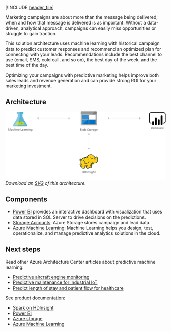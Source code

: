 [!INCLUDE [header_file](../../../includes/sol-idea-header.md)]

Marketing campaigns are about more than the message being delivered; when and how that message is delivered is as important. Without a data-driven, analytical approach, campaigns can easily miss opportunities or struggle to gain traction.

This solution architecture uses machine learning with historical campaign data to predict customer responses and recommend an optimized plan for connecting with your leads. Recommendations include the best channel to use (email, SMS, cold call, and so on), the best day of the week, and the best time of the day.

Optimizing your campaigns with predictive marketing helps improve both sales leads and revenue generation and can provide strong ROI for your marketing investment.

## Architecture

![Architecture diagram: predictive marketing with Azure Machine Learning.](../media/predictive-marketing-campaigns-with-machine-learning-and-spark.png)
*Download an [SVG](../media/predictive-marketing-campaigns-with-machine-learning-and-spark.svg) of this architecture.*

## Components

* [Power BI](https://powerbi.microsoft.com) provides an interactive dashboard with visualization that uses data stored in SQL Server to drive decisions on the predictions.
* [Storage Accounts](https://azure.microsoft.com/services/storage): Azure Storage stores campaign and lead data.
* [Azure Machine Learning](https://azure.microsoft.com/services/machine-learning): Machine Learning helps you design, test, operationalize, and manage predictive analytics solutions in the cloud.

## Next steps

Read other Azure Architecture Center articles about predictive machine learning:

* [Predictive aircraft engine monitoring](./aircraft-engine-monitoring-for-predictive-maintenance-in-aerospace.yml)
* [Predictive maintenance for industrial IoT](./iot-predictive-maintenance.yml)
* [Predict length of stay and patient flow for healthcare](./predict-length-of-stay-and-patient-flow-with-healthcare-analytics.yml)

See product documentation:

* [Spark on HDInsight](/azure/hdinsight/hdinsight-apache-spark-overview)
* [Power BI](https://powerbi.microsoft.com/documentation/powerbi-landing-page)
* [Azure storage](/azure/storage/common/storage-introduction)
* [Azure Machine Learning](/azure/machine-learning/overview-what-is-azure-ml)
